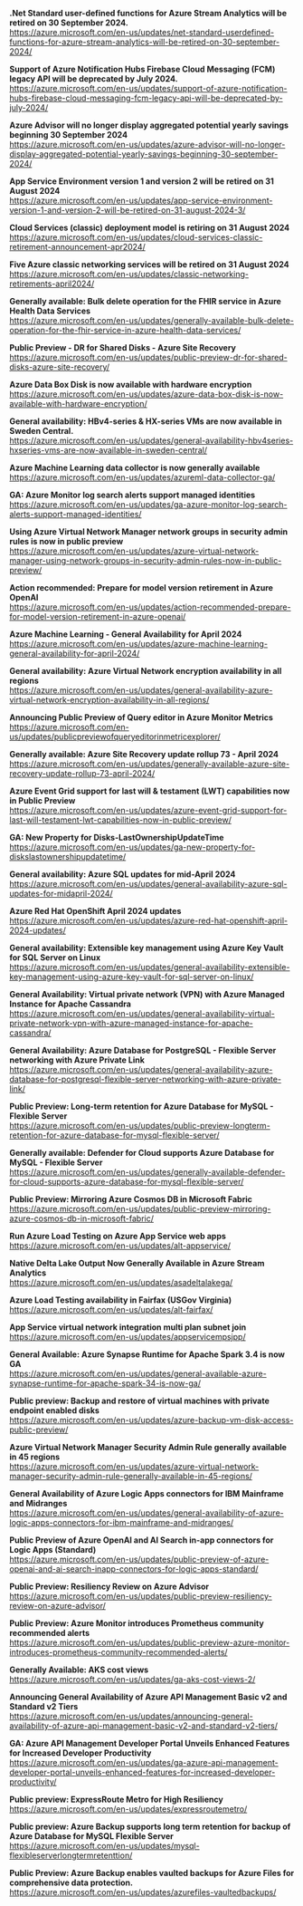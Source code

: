 **.Net Standard user-defined functions for Azure Stream Analytics will be retired on 30 September 2024.**  
https://azure.microsoft.com/en-us/updates/net-standard-userdefined-functions-for-azure-stream-analytics-will-be-retired-on-30-september-2024/


**Support of Azure Notification Hubs Firebase Cloud Messaging (FCM) legacy API will be deprecated by July 2024.**  
https://azure.microsoft.com/en-us/updates/support-of-azure-notification-hubs-firebase-cloud-messaging-fcm-legacy-api-will-be-deprecated-by-july-2024/


**Azure Advisor will no longer display aggregated potential yearly savings beginning 30 September 2024**  
https://azure.microsoft.com/en-us/updates/azure-advisor-will-no-longer-display-aggregated-potential-yearly-savings-beginning-30-september-2024/


**App Service Environment version 1 and version 2 will be retired on 31 August 2024**  
https://azure.microsoft.com/en-us/updates/app-service-environment-version-1-and-version-2-will-be-retired-on-31-august-2024-3/


**Cloud Services (classic) deployment model is retiring on 31 August 2024**  
https://azure.microsoft.com/en-us/updates/cloud-services-classic-retirement-announcement-apr2024/


**Five Azure classic networking services will be retired on 31 August 2024**  
https://azure.microsoft.com/en-us/updates/classic-networking-retirements-april2024/


**Generally available: Bulk delete operation for the FHIR service in Azure Health Data Services**  
https://azure.microsoft.com/en-us/updates/generally-available-bulk-delete-operation-for-the-fhir-service-in-azure-health-data-services/


**Public Preview - DR for Shared Disks - Azure Site Recovery**  
https://azure.microsoft.com/en-us/updates/public-preview-dr-for-shared-disks-azure-site-recovery/


**Azure Data Box Disk is now available with hardware encryption**  
https://azure.microsoft.com/en-us/updates/azure-data-box-disk-is-now-available-with-hardware-encryption/


**General availability: HBv4-series & HX-series VMs are now available in Sweden Central.**  
https://azure.microsoft.com/en-us/updates/general-availability-hbv4series-hxseries-vms-are-now-available-in-sweden-central/


**Azure Machine Learning data collector is now generally available**  
https://azure.microsoft.com/en-us/updates/azureml-data-collector-ga/


**GA: Azure Monitor log search alerts support managed identities**  
https://azure.microsoft.com/en-us/updates/ga-azure-monitor-log-search-alerts-support-managed-identities/


**Using Azure Virtual Network Manager network groups in security admin rules is now in public preview**  
https://azure.microsoft.com/en-us/updates/azure-virtual-network-manager-using-network-groups-in-security-admin-rules-now-in-public-preview/


**Action recommended: Prepare for model version retirement in Azure OpenAI**  
https://azure.microsoft.com/en-us/updates/action-recommended-prepare-for-model-version-retirement-in-azure-openai/


**Azure Machine Learning - General Availability for April 2024**  
https://azure.microsoft.com/en-us/updates/azure-machine-learning-general-availability-for-april-2024/


**General availability: Azure Virtual Network encryption availability in all regions**  
https://azure.microsoft.com/en-us/updates/general-availability-azure-virtual-network-encryption-availability-in-all-regions/


**Announcing Public Preview of Query editor in Azure Monitor Metrics**  
https://azure.microsoft.com/en-us/updates/publicpreviewofqueryeditorinmetricexplorer/


**Generally available: Azure Site Recovery update rollup 73 - April 2024**  
https://azure.microsoft.com/en-us/updates/generally-available-azure-site-recovery-update-rollup-73-april-2024/


**Azure Event Grid support for last will & testament (LWT) capabilities now in Public Preview**  
https://azure.microsoft.com/en-us/updates/azure-event-grid-support-for-last-will-testament-lwt-capabilities-now-in-public-preview/


**GA: New Property for Disks-LastOwnershipUpdateTime**  
https://azure.microsoft.com/en-us/updates/ga-new-property-for-diskslastownershipupdatetime/


**General availability: Azure SQL updates for mid-April 2024**  
https://azure.microsoft.com/en-us/updates/general-availability-azure-sql-updates-for-midapril-2024/


**Azure Red Hat OpenShift April 2024 updates**  
https://azure.microsoft.com/en-us/updates/azure-red-hat-openshift-april-2024-updates/


**General availability: Extensible key management using Azure Key Vault for SQL Server on Linux**  
https://azure.microsoft.com/en-us/updates/general-availability-extensible-key-management-using-azure-key-vault-for-sql-server-on-linux/


**General Availability: Virtual private network (VPN) with Azure Managed Instance for Apache Cassandra**  
https://azure.microsoft.com/en-us/updates/general-availability-virtual-private-network-vpn-with-azure-managed-instance-for-apache-cassandra/


**General Availability: Azure Database for PostgreSQL - Flexible Server networking with Azure Private Link**  
https://azure.microsoft.com/en-us/updates/general-availability-azure-database-for-postgresql-flexible-server-networking-with-azure-private-link/


**Public Preview: Long-term retention for Azure Database for MySQL - Flexible Server**  
https://azure.microsoft.com/en-us/updates/public-preview-longterm-retention-for-azure-database-for-mysql-flexible-server/


**Generally available: Defender for Cloud supports Azure Database for MySQL - Flexible Server**  
https://azure.microsoft.com/en-us/updates/generally-available-defender-for-cloud-supports-azure-database-for-mysql-flexible-server/


**Public Preview: Mirroring Azure Cosmos DB in Microsoft Fabric**  
https://azure.microsoft.com/en-us/updates/public-preview-mirroring-azure-cosmos-db-in-microsoft-fabric/


**Run Azure Load Testing on Azure App Service web apps**  
https://azure.microsoft.com/en-us/updates/alt-appservice/


**Native Delta Lake Output Now Generally Available in Azure Stream Analytics**  
https://azure.microsoft.com/en-us/updates/asadeltalakega/


**Azure Load Testing availability in Fairfax (USGov Virginia)**  
https://azure.microsoft.com/en-us/updates/alt-fairfax/


**App Service virtual network integration multi plan subnet join**  
https://azure.microsoft.com/en-us/updates/appservicempsjpp/


**General Available: Azure Synapse Runtime for Apache Spark 3.4 is now GA**  
https://azure.microsoft.com/en-us/updates/general-available-azure-synapse-runtime-for-apache-spark-34-is-now-ga/


**Public preview: Backup and restore of virtual machines with private endpoint enabled disks**  
https://azure.microsoft.com/en-us/updates/azure-backup-vm-disk-access-public-preview/


**Azure Virtual Network Manager Security Admin Rule generally available in 45 regions**  
https://azure.microsoft.com/en-us/updates/azure-virtual-network-manager-security-admin-rule-generally-available-in-45-regions/


**General Availability of Azure Logic Apps connectors for IBM Mainframe and Midranges**  
https://azure.microsoft.com/en-us/updates/general-availability-of-azure-logic-apps-connectors-for-ibm-mainframe-and-midranges/


**Public Preview of Azure OpenAI and AI Search in-app connectors for Logic Apps (Standard)**  
https://azure.microsoft.com/en-us/updates/public-preview-of-azure-openai-and-ai-search-inapp-connectors-for-logic-apps-standard/


**Public Preview: Resiliency Review on Azure Advisor**  
https://azure.microsoft.com/en-us/updates/public-preview-resiliency-review-on-azure-advisor/


**Public Preview: Azure Monitor introduces Prometheus community recommended alerts**  
https://azure.microsoft.com/en-us/updates/public-preview-azure-monitor-introduces-prometheus-community-recommended-alerts/


**Generally Available: AKS cost views**  
https://azure.microsoft.com/en-us/updates/ga-aks-cost-views-2/


**Announcing General Availability of Azure API Management Basic v2 and Standard v2 Tiers**  
https://azure.microsoft.com/en-us/updates/announcing-general-availability-of-azure-api-management-basic-v2-and-standard-v2-tiers/


**GA: Azure API Management Developer Portal Unveils Enhanced Features for Increased Developer Productivity**  
https://azure.microsoft.com/en-us/updates/ga-azure-api-management-developer-portal-unveils-enhanced-features-for-increased-developer-productivity/


**Public preview: ExpressRoute Metro for High Resiliency**  
https://azure.microsoft.com/en-us/updates/expressroutemetro/


**Public preview: Azure Backup supports long term retention for backup of Azure Database for MySQL Flexible Server**  
https://azure.microsoft.com/en-us/updates/mysql-flexibleserverlongtermretenttion/


**Public Preview: Azure Backup enables vaulted backups for Azure Files for comprehensive data protection.**  
https://azure.microsoft.com/en-us/updates/azurefiles-vaultedbackups/


